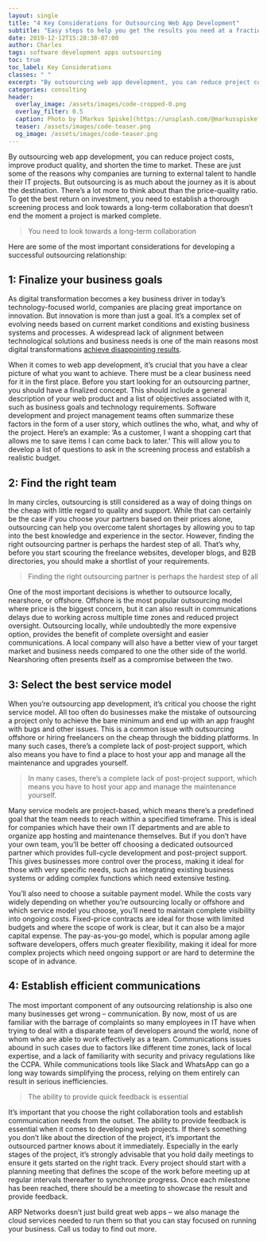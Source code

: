 ```yaml
---
layout: single
title: "4 Key Considerations for Outsourcing Web App Development"
subtitle: "Easy steps to help you get the results you need at a fraction of the cost"
date: 2019-12-12T15:28:38-07:00
author: Charles
tags: software development apps outsourcing
toc: true
toc_label: Key Considerations
classes: " "
excerpt: "By outsourcing web app development, you can reduce project costs, improve product quality, and shorten the time to market"
categories: consulting
header:
  overlay_image: /assets/images/code-cropped-0.png
  overlay_filter: 0.5
  caption: Photo by [Markus Spiske](https://unsplash.com/@markusspiske?utm_source=unsplash&utm_medium=referral&utm_content=creditCopyText)
  teaser: /assets/images/code-teaser.png
  og_image: /assets/images/code-teaser.png
---
```


By outsourcing web app development, you can reduce project costs, improve
product quality, and shorten the time to market. These are just some of the
reasons why companies are turning to external talent to handle their IT
projects. But outsourcing is as much about the journey as it is about the
destination. There’s a lot more to think about than the price-quality ratio. To
get the best return on investment, you need to establish a thorough screening
process and look towards a long-term collaboration that doesn’t end the moment
a project is marked complete.

<blockquote class="ludwig">
You need to look towards a long-term collaboration
</blockquote>

Here are some of the most important considerations for developing a successful
outsourcing relationship:

1: Finalize your business goals
-------------------------------

As digital transformation becomes a key business driver in today’s
technology-focused world, companies are placing great importance on innovation.
But innovation is more than just a goal. It’s a complex set of evolving needs
based on current market conditions and existing business systems and processes.
A widespread lack of alignment between technological solutions and business
needs is one of the main reasons most digital transformations [achieve disappointing results](https://ceoworld.biz/2019/03/30/most-digital-transformations-fail-heres-how-to-change-that/).

When it comes to web app development, it’s crucial that you have a clear
picture of what you want to achieve. There must be a clear business need for it
in the first place. Before you start looking for an outsourcing partner, you
should have a finalized concept. This should include a general description of
your web product and a list of objectives associated with it, such as business
goals and technology requirements. Software development and project management
teams often summarize these factors in the form of a user story, which outlines
the who, what, and why of the project. Here’s an example: ‘As a customer, I
want a shopping cart that allows me to save items I can come back to later.’
This will allow you to develop a list of questions to ask in the screening
process and establish a realistic budget.

2: Find the right team
----------------------

In many circles, outsourcing is still considered as a way of doing things on
the cheap with little regard to quality and support. While that can certainly
be the case if you choose your partners based on their prices alone,
outsourcing can help you overcome talent shortages by allowing you to tap into
the best knowledge and experience in the sector. However, finding the right
outsourcing partner is perhaps the hardest step of all. That’s why, before you
start scouring the freelance websites, developer blogs, and B2B directories,
you should make a shortlist of your requirements.

<blockquote class="ludwig">
Finding the right outsourcing partner is perhaps the hardest step of all
</blockquote>

One of the most important decisions is whether to outsource locally, nearshore,
or offshore. Offshore is the most popular outsourcing model where price is the
biggest concern, but it can also result in communications delays due to working
across multiple time zones and reduced project oversight. Outsourcing locally,
while undoubtedly the more expensive option, provides the benefit of complete
oversight and easier communications. A local company will also have a better
view of your target market and business needs compared to one the other side of
the world. Nearshoring often presents itself as a compromise between the two.

3: Select the best service model
--------------------------------

When you’re outsourcing app development, it’s critical you choose the right
service model. All too often do businesses make the mistake of outsourcing a
project only to achieve the bare minimum and end up with an app fraught with
bugs and other issues. This is a common issue with outsourcing offshore or
hiring freelancers on the cheap through the bidding platforms. In many such
cases, there’s a complete lack of post-project support, which also means you
have to find a place to host your app and manage all the maintenance and
upgrades yourself.

<blockquote class="ludwig">
In many cases, there’s a complete lack of post-project support, which means you have to host your app and manage the maintenance yourself.
</blockquote>

Many service models are project-based, which means there’s a predefined goal
that the team needs to reach within a specified timeframe. This is ideal for
companies which have their own IT departments and are able to organize app
hosting and maintenance themselves. But if you don’t have your own team, you’ll
be better off choosing a dedicated outsourced partner which provides full-cycle
development and post-project support. This gives businesses more control over
the process, making it ideal for those with very specific needs, such as
integrating existing business systems or adding complex functions which need
extensive testing.

You’ll also need to choose a suitable payment model. While the costs vary
widely depending on whether you’re outsourcing locally or offshore and which
service model you choose, you’ll need to maintain complete visibility into
ongoing costs. Fixed-price contracts are ideal for those with limited budgets
and where the scope of work is clear, but it can also be a major capital
expense. The pay-as-you-go model, which is popular among agile software
developers, offers much greater flexibility, making it ideal for more complex
projects which need ongoing support or are hard to determine the scope of in
advance.

4: Establish efficient communications
-------------------------------------

The most important component of any outsourcing relationship is also one many
businesses get wrong – communication. By now, most of us are familiar with the
barrage of complaints so many employees in IT have when trying to deal with a
disparate team of developers around the world, none of whom who are able to
work effectively as a team. Communications issues abound in such cases due to
factors like different time zones, lack of local expertise, and a lack of
familiarity with security and privacy regulations like the CCPA. While
communications tools like Slack and WhatsApp can go a long way towards
simplifying the process, relying on them entirely can result in serious
inefficiencies.

<blockquote class="ludwig">
The ability to provide quick feedback is essential
</blockquote>

It’s important that you choose the right collaboration tools and establish
communication needs from the outset. The ability to provide feedback is
essential when it comes to developing web projects. If there’s something you
don’t like about the direction of the project, it’s important the outsourced
partner knows about it immediately. Especially in the early stages of the
project, it’s strongly advisable that you hold daily meetings to ensure it gets
started on the right track. Every project should start with a planning meeting
that defines the scope of the work before meeting up at regular intervals
thereafter to synchronize progress. Once each milestone has been reached, there
should be a meeting to showcase the result and provide feedback.

ARP Networks doesn’t just build great web apps – we also manage the cloud
services needed to run them so that you can stay focused on running your
business. Call us today to find out more.


